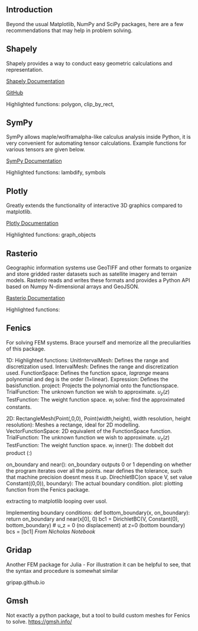 
## __Introduction__
Beyond the usual Matplotlib, NumPy and SciPy packages, here are a few recommendations that may help in problem solving.

## __Shapely__
Shapely provides a way to conduct easy geometric calculations and representation.

[Shapely Documentation](https://shapely.readthedocs.io/en/stable/manual.html)

[GitHub](https://github.com/shapely/shapely/tree/main/docs/)

Highlighted functions: polygon, clip_by_rect,

## __SymPy__
SymPy allows maple/wolframalpha-like calculus analysis inside Python, it is very convenient for automating tensor calculations. Example functions for various tensors are given below.

[SymPy Documentation](https://docs.sympy.org/latest/index.html)

Highlighted functions: lambdify, symbols

## __Plotly__
Greatly extends the functionality of interactive 3D graphics compared to matplotlib.

[Plotly Documentation](https://plotly.com/graphing-libraries/)

Highlighted functions: graph_objects

## __Rasterio__

Geographic information systems use GeoTIFF and other formats to organize and store gridded raster datasets such as satellite imagery and terrain models. Rasterio reads and writes these formats and provides a Python API based on Numpy N-dimensional arrays and GeoJSON.

[Rasterio Documentation](https://rasterio.readthedocs.io/en/latest/)

Highlighted functions: 

## __Fenics__
For solving FEM systems. Brace yourself and memorize all the preculiarities of this package.

1D:
Highlighted functions:
UnitIntervalMesh: Defines the range and discretization used.
IntervalMesh: Defines the range and discretization used.
FunctionSpace: Defines the function space, *lagrange* means polynomial and deg is the order (1=linear).
Expression: Defines the basisfunction.
project: Projects the polynomial onto the functionspace. 
TrialFunction: The unknown function we wish to approximate. $u_z(z)$
TestFunction: The weight function space. $w_i$
solve: find the approximated constants.

2D: 
RectangleMesh(Point(,0,0), Point(width,height), width resolution, height resolution): Meshes a rectange, ideal for 2D modelling.
VectorFunctionSpace: 2D equivalent of the FunctionSpace function.
TrialFunction: The unknown function we wish to approximate. $u_z(z)$
TestFunction: The weight function space. $w_i$
inner(): The dobbelt dot product (:)

on_boundary and near(): on_boundary outputs 0 or 1 depending on whether the program iterates over all the points. near defines the tolerance, such that machine precision doesnt mess it up.
DirechletBC(on space V, set value Constant((0,0)), boundary): The actual boundary condition.
plot: plotting function from the Fenics package.

extracting to matplotlib looping over usol.

Implementing boundary conditions:
def bottom_boundary(x, on_boundary): return on_boundary and near(x\[0\], 0) 
bc1 = DirichletBC(V, Constant(0), bottom_boundary) # u_z = 0 (no displacement) at z=0 (bottom boundary)
bcs = \[bc1\]
*From Nicholas Notebook*

## __Gridap__
Another FEM package for Julia - For illustration it can be helpful to see, that the syntax and procedure is somewhat similar

gripap.github.io

## __Gmsh__
Not exactly a python package, but a tool to build custom meshes for Fenics to solve.
https://gmsh.info/